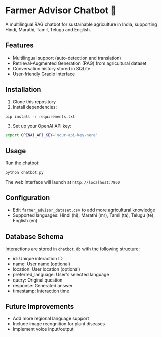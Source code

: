 # Farmer Advisor Chatbot 🌾

A multilingual RAG chatbot for sustainable agriculture in India, supporting Hindi, Marathi, Tamil, Telugu and English.

## Features

- Multilingual support (auto-detection and translation)
- Retrieval-Augmented Generation (RAG) from agricultural dataset
- Conversation history stored in SQLite
- User-friendly Gradio interface

## Installation

1. Clone this repository
2. Install dependencies:
```bash
pip install -r requirements.txt
```

3. Set up your OpenAI API key:
```bash
export OPENAI_API_KEY='your-api-key-here'
```

## Usage

Run the chatbot:
```bash
python chatbot.py
```

The web interface will launch at `http://localhost:7860`

## Configuration

- Edit `farmer_advisor_dataset.csv` to add more agricultural knowledge
- Supported languages: Hindi (hi), Marathi (mr), Tamil (ta), Telugu (te), English (en)

## Database Schema

Interactions are stored in `chatbot.db` with the following structure:
- id: Unique interaction ID
- name: User name (optional)
- location: User location (optional)
- preferred_language: User's selected language
- query: Original question
- response: Generated answer
- timestamp: Interaction time

## Future Improvements

- Add more regional language support
- Include image recognition for plant diseases
- Implement voice input/output
